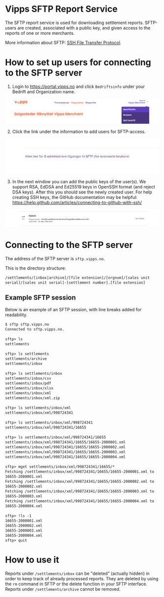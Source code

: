 # Vipps SFTP Report Service

The SFTP report service is used for downloading settlement reports. SFTP-users
are created, associated with a public key, and given access to the reports of
one or more merchants. 

More information about SFTP: [SSH File Transfer Protocol](https://en.wikipedia.org/wiki/SSH_File_Transfer_Protocol).

# How to set up users for connecting to the SFTP server

1. Login to https://portal.vipps.no and click `Bedriftsinfo` under your Bedrift and Organization name.

![Velg profil](images/01_velg_profil.png "Velg profil")

2. Click the link under the information to add users for SFTP-access.

![Lag tilgang](images/02_SFTP_tilgang.png "Lag tilgang")

3. In the next window you can add the public keys of the user(s). We support RSA, EdDSA and Ed25519 keys in OpenSSH format (and reject DSA keys). After this you should see the newly created user. For help creating SSH keys, the GitHub documentation may be helpful: https://help.github.com/articles/connecting-to-github-with-ssh/

![Bruker opprettet](images/03_bruker_opprettet.png "bruker opprettet")

# Connecting to the SFTP server

The address of the SFTP server is `sftp.vipps.no`.

This is the directory structure:
```
/settlements/[inbox|archive]/[file extension]/[orgnum]/[sales unit serial]/[sales unit serial]-[settlement number].[file extension]
```
## Example SFTP session

Below is an example of an SFTP session, with line breaks added for readability.

```
$ sftp sftp.vipps.no
Connected to sftp.vipps.no.

sftp> ls
settlements  

sftp> ls settlements
settlements/archive   
settlements/inbox     

sftp> ls settlements/inbox
settlements/inbox/csv        
settlements/inbox/pdf        
settlements/inbox/xlsx       
settlements/inbox/xml        
settlements/inbox/xml.zip    

sftp> ls settlements/inbox/xml
settlements/inbox/xml/998724341   

sftp> ls settlements/inbox/xml/998724341
settlements/inbox/xml/998724341/16655    

sftp> ls settlements/inbox/xml/998724341/16655
settlements/inbox/xml/998724341/16655/16655-2000001.xml             
settlements/inbox/xml/998724341/16655/16655-2000002.xml            
settlements/inbox/xml/998724341/16655/16655-2000003.xml             
settlements/inbox/xml/998724341/16655/16655-2000004.xml             

sftp> mget settlements/inbox/xml/998724341/16655/*
Fetching /settlements/inbox/xml/998724341/16655/16655-2000001.xml to 16655-2000001.xml
Fetching /settlements/inbox/xml/998724341/16655/16655-2000002.xml to 16655-2000002.xml
Fetching /settlements/inbox/xml/998724341/16655/16655-2000003.xml to 16655-2000003.xml
Fetching /settlements/inbox/xml/998724341/16655/16655-2000004.xml to 16655-2000004.xml

sftp> !ls -1
16655-2000001.xml
16655-2000002.xml
16655-2000003.xml
16655-2000004.xml
sftp> quit
```

# How to use it

Reports under `/settlements/inbox` can be "deleted" (actually hidden) in order
to keep track of already processed reports. They are deleted by using the `rm`
command in SFTP or the delete function in your SFTP interface. Reports under
`/settlements/archive` cannot be removed.
